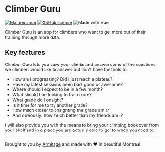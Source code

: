 # Climber Guru

[![Maintenance](https://img.shields.io/badge/Maintained%3F-yes-green.svg)](https://github.com/Armitage35/fuzzy-roadmap/graphs/commit-activity)
[![GitHub license](https://img.shields.io/github/license/Naereen/StrapDown.js.svg)](https://github.com/Armitage35/fuzzy-roadmap/blob/dev/LICENSE)
![Made with Vue](https://img.shields.io/badge/Made%20with-Vue.js-%2341b883)

Climber Guru is an app for climbers who want to get more out of their training through more data.

## Key features

Climber Guru lets you save your climbs and answer some of the questions we climbers would like to answer but don't have the tools to:

- How am I progressing? Did I just reach a plateau?
- Have my latest sessions been bad, good or awesome?
- Where should I expect to be in a few month?
- What should I be looking to train more?
- What grade do I onsight?
- Is it time for me to try another grade?
- How much closer to onsighting this grade am I?
- And obviously: how much better than my friends am I?

I will also provide you with the means to bring your climbing book over from your shelf and in a place you are actually able to get to when you need to.

----
Brought to you by [Armitage](https://armitageweb.net) and made with :heart: in beautiful Montreal
